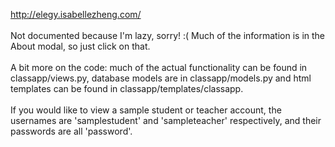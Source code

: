 http://elegy.isabellezheng.com/
<br>
<br>
Not documented because I'm lazy, sorry! :( Much of the information is in the About modal, so just click on that.
<br>
<br>
A bit more on the code: much of the actual functionality can be found in classapp/views.py, database models are in classapp/models.py and html templates can be found in classapp/templates/classapp.
<br>
<br>
If you would like to view a sample student or teacher account, the usernames are 'samplestudent' and 'sampleteacher' respectively, and their passwords are all 'password'.
